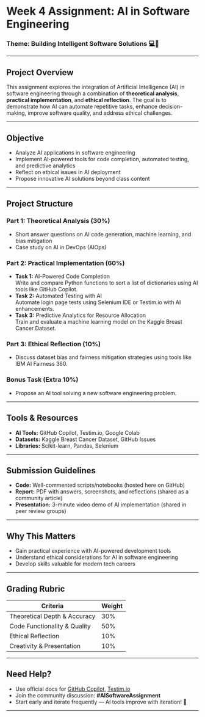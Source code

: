 # Week 4 Assignment: AI in Software Engineering  
### Theme: Building Intelligent Software Solutions 💻🤖

---

## Project Overview

This assignment explores the integration of Artificial Intelligence (AI) in software engineering through a combination of **theoretical analysis**, **practical implementation**, and **ethical reflection**. The goal is to demonstrate how AI can automate repetitive tasks, enhance decision-making, improve software quality, and address ethical challenges.

---

## Objective

- Analyze AI applications in software engineering  
- Implement AI-powered tools for code completion, automated testing, and predictive analytics  
- Reflect on ethical issues in AI deployment  
- Propose innovative AI solutions beyond class content

---

## Project Structure

### Part 1: Theoretical Analysis (30%)  
- Short answer questions on AI code generation, machine learning, and bias mitigation  
- Case study on AI in DevOps (AIOps)

### Part 2: Practical Implementation (60%)  
- **Task 1:** AI-Powered Code Completion  
  Write and compare Python functions to sort a list of dictionaries using AI tools like GitHub Copilot.  
- **Task 2:** Automated Testing with AI  
  Automate login page tests using Selenium IDE or Testim.io with AI enhancements.  
- **Task 3:** Predictive Analytics for Resource Allocation  
  Train and evaluate a machine learning model on the Kaggle Breast Cancer Dataset.

### Part 3: Ethical Reflection (10%)  
- Discuss dataset bias and fairness mitigation strategies using tools like IBM AI Fairness 360.

### Bonus Task (Extra 10%)  
- Propose an AI tool solving a new software engineering problem.

---

## Tools & Resources

- **AI Tools:** GitHub Copilot, Testim.io, Google Colab  
- **Datasets:** Kaggle Breast Cancer Dataset, GitHub Issues  
- **Libraries:** Scikit-learn, Pandas, Selenium  

---

## Submission Guidelines

- **Code:** Well-commented scripts/notebooks (hosted here on GitHub)  
- **Report:** PDF with answers, screenshots, and reflections (shared as a community article)  
- **Presentation:** 3-minute video demo of AI implementation (shared in peer review groups)

---

## Why This Matters

- Gain practical experience with AI-powered development tools  
- Understand ethical considerations for AI in software engineering  
- Develop skills valuable for modern tech careers  

---

## Grading Rubric

| Criteria                   | Weight |
|----------------------------|--------|
| Theoretical Depth & Accuracy| 30%    |
| Code Functionality & Quality| 50%    |
| Ethical Reflection          | 10%    |
| Creativity & Presentation   | 10%    |

---

## Need Help?

- Use official docs for [GitHub Copilot](https://copilot.github.com/), [Testim.io](https://www.testim.io/)  
- Join the community discussion: **#AISoftwareAssignment**  
- Start early and iterate frequently — AI tools improve with iteration! 🔄

---

